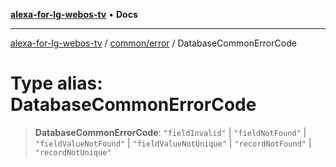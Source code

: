 [**alexa-for-lg-webos-tv**](../../../README.md) • **Docs**

***

[alexa-for-lg-webos-tv](../../../modules.md) / [common/error](../README.md) / DatabaseCommonErrorCode

# Type alias: DatabaseCommonErrorCode

> **DatabaseCommonErrorCode**: `"fieldInvalid"` \| `"fieldNotFound"` \| `"fieldValueNotFound"` \| `"fieldValueNotUnique"` \| `"recordNotFound"` \| `"recordNotUnique"`
